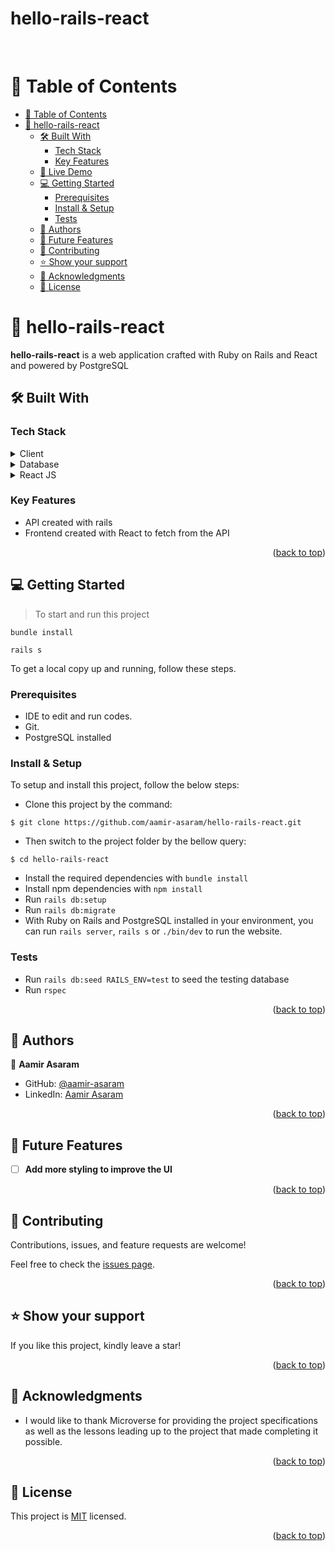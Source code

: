 <a name="readme-top"></a>

<div align="left">

  <h1><b>hello-rails-react</b></h1>

</div>
<br />

<!-- TABLE OF CONTENTS -->

# 📗 Table of Contents

- [📗 Table of Contents](#-table-of-contents)
- [📖 hello-rails-react ](#-hello-rails-react-)
  - [🛠 Built With ](#-built-with-)
    - [Tech Stack ](#tech-stack-)
    - [Key Features ](#key-features-)
  - [🚀 Live Demo ](#-live-demo-)
  - [💻 Getting Started ](#-getting-started-)
    - [Prerequisites](#prerequisites)
    - [Install \& Setup](#install--setup)
    - [Tests ](#tests-)
  - [👥 Authors ](#-authors-)
  - [🔭 Future Features ](#-future-features-)
  - [🤝 Contributing ](#-contributing-)
  - [⭐️ Show your support ](#️-show-your-support-)
  - [🙏 Acknowledgments ](#-acknowledgments-)
  - [📝 License ](#-license-)

<!-- PROJECT DESCRIPTION -->

# 📖 hello-rails-react <a name="about-project"></a>

  **hello-rails-react** is a web application crafted with Ruby on Rails and React and powered by PostgreSQL


## 🛠 Built With <a name="built-with"></a>

### Tech Stack <a name="tech-stack"></a>

<details>
  <summary>Client</summary>
  <ul>
    <li><a href="https://www.ruby-lang.org/en/">Ruby on rails</a></li>
  </ul>
</details>

<details>
<summary>Database</summary>
  <ul>
    <li><a href="https://www.postgresql.org/">PostgreSQL</a></li>
  </ul>
</details>

<details>
  <summary>React JS</summary>
    <ul>
      <li><a href="https://react.dev/">React JS</a></li>
    </ul>
</details>

<!-- Features -->

### Key Features <a name="key-features"></a>
- API created with rails
- Frontend created with React to fetch from the API
<p align="right">(<a href="#readme-top">back to top</a>)</p>

<!-- GETTING STARTED -->

## 💻 Getting Started <a name="getting-started"></a>

> To start and run this project
```
bundle install
```
```
rails s
```

To get a local copy up and running, follow these steps.

### Prerequisites

- IDE to edit and run codes.
- Git.
- PostgreSQL installed


### Install & Setup

To setup and install this project, follow the below steps:
- Clone this project by the command:

```
$ git clone https://github.com/aamir-asaram/hello-rails-react.git
```

- Then switch to the project folder by the bellow query:

```
$ cd hello-rails-react
```

- Install the required dependencies with `bundle install`
- Install npm dependencies with `npm install`
- Run `rails db:setup`
- Run `rails db:migrate`
- With Ruby on Rails and PostgreSQL installed in your environment, you can run `rails server`, `rails s` or `./bin/dev` to run the website.

### Tests <a name="run-tests"></a>

- Run `rails db:seed RAILS_ENV=test` to seed the testing database
- Run `rspec`

<p align="right">(<a href="#readme-top">back to top</a>)</p>

<!-- AUTHORS -->

## 👥 Authors <a name="authors"></a>

👤 **Aamir Asaram**

- GitHub: [@aamir-asaram](https://github.com/aamir-asaram)
- LinkedIn: [Aamir Asaram](https://www.linkedin.com/in/aamir-asaram/)

<p align="right">(<a href="#readme-top">back to top</a>)</p>

<!-- FUTURE FEATURES -->

## 🔭 Future Features <a name="future-features"></a>

- [ ] **Add more styling to improve the UI**

<p align="right">(<a href="#readme-top">back to top</a>)</p>

<!-- CONTRIBUTING -->

## 🤝 Contributing <a name="contributing"></a>

Contributions, issues, and feature requests are welcome!

Feel free to check the [issues page](https://github.com/aamir-asaram/hello-rails-react/issues).

<p align="right">(<a href="#readme-top">back to top</a>)</p>

<!-- SUPPORT -->

## ⭐️ Show your support <a name="support"></a>

If you like this project, kindly leave a star!

<p align="right">(<a href="#readme-top">back to top</a>)</p>

<!-- ACKNOWLEDGEMENTS -->

## 🙏 Acknowledgments <a name="acknowledgements"></a>

- I would like to thank Microverse for providing the project specifications as well as the lessons leading up to the project that made completing it possible.

<p align="right">(<a href="#readme-top">back to top</a>)</p>

<!-- LICENSE -->

## 📝 License <a name="license"></a>

This project is [MIT](./LICENSE) licensed.

<p align="right">(<a href="#readme-top">back to top</a>)</p>